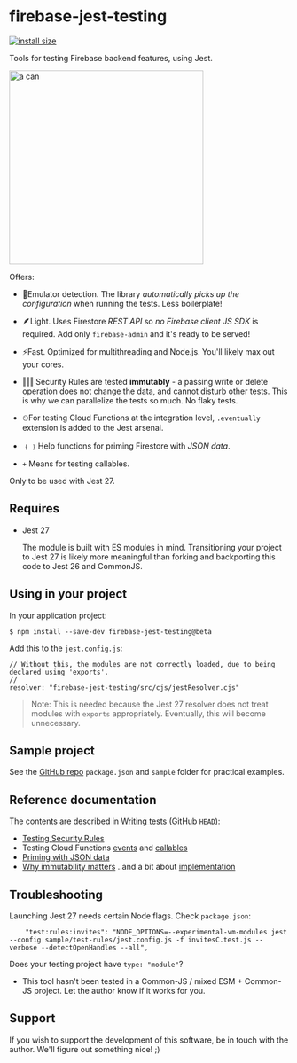 # firebase-jest-testing

<!--
This README is visible on the npm package page: https://www.npmjs.com/package/firebase-jest-testing
-->

[![install size](https://packagephobia.com/badge?p=firebase-jest-testing@beta)](https://packagephobia.com/result?p=firebase-jest-testing@beta)

Tools for testing Firebase backend features, using Jest.

<img alt="a can" src="https://github.com/akauppi/firebase-jest-testing/raw/0.0.3-beta.2/package/images/tin-can-beta.png" width="350" />

<!--
Can designed in Fusion 360, by A.Kauppi - https://a360.co/3fHTV9y
-->

Offers:

- 🥫Emulator detection. The library *automatically picks up the configuration* when running the tests. Less boilerplate!

- 🪶Light. Uses Firestore *REST API* so *no Firebase client JS SDK* is required. Add only `firebase-admin` and it's ready to be served!

- ⚡️Fast. Optimized for multithreading and Node.js. You'll likely max out your cores.

- ‖‖‖ Security Rules are tested **immutably** - a passing write or delete operation does not change the data, and cannot disturb other tests. This is why we can parallelize the tests so much. No flaky tests.

- ⏲For testing Cloud Functions at the integration level, `.eventually` extension is added to the Jest arsenal.

- ﹛﹜Help functions for priming Firestore with *JSON data*.

- `+` Means for testing callables.

Only to be used with Jest 27.


## Requires

- Jest 27

   The module is built with ES modules in mind. Transitioning your project to Jest 27 is likely more meaningful than forking and backporting this code to Jest 26 and CommonJS.

## Using in your project

In your application project:

```
$ npm install --save-dev firebase-jest-testing@beta
```

Add this to the `jest.config.js`:

```
// Without this, the modules are not correctly loaded, due to being declared using 'exports'.
//
resolver: "firebase-jest-testing/src/cjs/jestResolver.cjs"
```

>Note: This is needed because the Jest 27 resolver does not treat modules with `exports` appropriately. Eventually, this will become unnecessary.


## Sample project

See the [GitHub repo](https://github.com/akauppi/firebase-jest-testing) `package.json` and `sample` folder for practical examples.


## Reference documentation
 
The contents are described in [Writing tests](https://github.com/akauppi/firebase-jest-testing/blob/master/package/Writing%20tests.md) (GitHub `HEAD`):

- [Testing Security Rules](https://github.com/akauppi/firebase-jest-testing/blob/master/package/Writing%20tests.md#testing-security-rules)
- Testing Cloud Functions [events](https://github.com/akauppi/firebase-jest-testing/blob/master/package/Writing%20tests.md#testing-cloud-functions-events) and [callables](https://github.com/akauppi/firebase-jest-testing/blob/master/package/Writing%20tests.md#testing-cloud-functions-callables)
- [Priming with JSON data](https://github.com/akauppi/firebase-jest-testing/blob/master/package/Writing%20tests.md#priming-with-json-data)
- [Why immutability matters](https://github.com/akauppi/firebase-jest-testing/blob/master/package/Writing%20tests.md#why-immutability-matters-and-a-bit-about-implementation) ..and a bit about [implementation](https://github.com/akauppi/firebase-jest-testing/blob/master/package/Writing%20tests.md#implementation-details)

<!-- Editor's note:
Did not find a way to link from 'npmjs.org' `README` to the `Writing tests.md` within the same published package.

The only solutions are:
- linking to another page (maybe keep by versions)
- bring all that text here? (..which may be good? :) - then rename this "Writing tests" )
-->

## Troubleshooting

Launching Jest 27 needs certain Node flags. Check `package.json`:

```
    "test:rules:invites": "NODE_OPTIONS=--experimental-vm-modules jest --config sample/test-rules/jest.config.js -f invitesC.test.js --verbose --detectOpenHandles --all",
```

Does your testing project have `type: "module"`? 

- This tool hasn't been tested in a Common-JS / mixed ESM + Common-JS project. Let the author know if it works for you.


## Support

If you wish to support the development of this software, be in touch with the author. We'll figure out something nice! ;)
